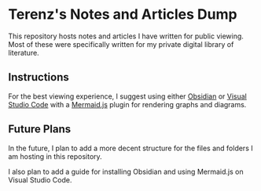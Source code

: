 # Terenz's Notes and Articles Dump
This repository hosts notes and articles I have written for public viewing. Most of these were specifically written for my private digital library of literature.

## Instructions
For the best viewing experience, I suggest using either [Obsidian](https://obsidian.md/) or [Visual Studio Code](https://code.visualstudio.com/) with a [Mermaid.js](https://mermaid.js.org/) plugin for rendering graphs and diagrams.

## Future Plans
In the future, I plan to add a more decent structure for the files and folders I am hosting in this repository.

I also plan to add a guide for installing Obsidian and using Mermaid.js on Visual Studio Code.

